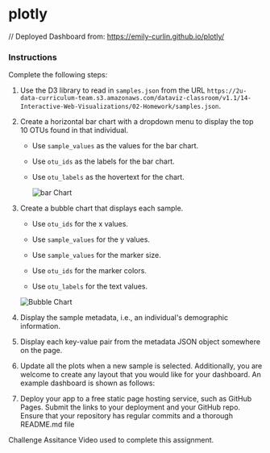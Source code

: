# plotly

// Deployed Dashboard from: https://emily-curlin.github.io/plotly/

### Instructions

Complete the following steps:

1. Use the D3 library to read in `samples.json` from the URL `https://2u-data-curriculum-team.s3.amazonaws.com/dataviz-classroom/v1.1/14-Interactive-Web-Visualizations/02-Homework/samples.json`.

2. Create a horizontal bar chart with a dropdown menu to display the top 10 OTUs found in that individual.

    * Use `sample_values` as the values for the bar chart.

    * Use `otu_ids` as the labels for the bar chart.

    * Use `otu_labels` as the hovertext for the chart.

      ![bar Chart](https://static.bc-edx.com/data/dl-1-2/m14/lms/img/hw01.jpg)

3. Create a bubble chart that displays each sample.

    * Use `otu_ids` for the x values.

    * Use `sample_values` for the y values.

    * Use `sample_values` for the marker size.

    * Use `otu_ids` for the marker colors.

    * Use `otu_labels` for the text values.

    ![Bubble Chart](https://static.bc-edx.com/data/dl-1-2/m14/lms/img/bubble_chart.jpg)

4. Display the sample metadata, i.e., an individual's demographic information.

5. Display each key-value pair from the metadata JSON object somewhere on the page.


6. Update all the plots when a new sample is selected. Additionally, you are welcome to create any layout that you would like for your dashboard. An example dashboard is shown as follows:


7. Deploy your app to a free static page hosting service, such as GitHub Pages. Submit the links to your deployment and your GitHub repo. Ensure that your repository has regular commits and a thorough README.md file

Challenge Assitance Video used to complete this assignment. 

